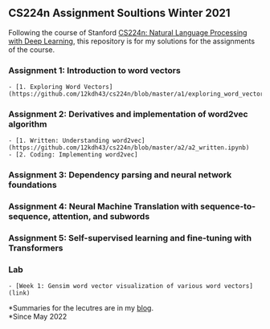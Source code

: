 ## CS224n Assignment Soultions Winter 2021
Following the course of Stanford [CS224n: Natural Language Processing with Deep Learning](http://web.stanford.edu/class/cs224n/index.html), this repository is for my solutions for the assignments of the course.  

### Assignment 1: Introduction to word vectors  
	- [1. Exploring Word Vectors](https://github.com/12kdh43/cs224n/blob/master/a1/exploring_word_vectors.ipynb)
### Assignment 2: Derivatives and implementation of word2vec algorithm
	- [1. Written: Understanding word2vec](https://github.com/12kdh43/cs224n/blob/master/a2/a2_written.ipynb)  
	- [2. Coding: Implementing word2vec]  
### Assignment 3: Dependency parsing and neural network foundations
### Assignment 4: Neural Machine Translation with sequence-to-sequence, attention, and subwords
### Assignment 5: Self-supervised learning and fine-tuning with Transformers
### Lab  
	- [Week 1: Gensim word vector visualization of various word vectors](link)

*Summaries for the lecutres are in my [blog](https://12kdh43.github.io/tag/cs224n/).  
*Since May 2022
